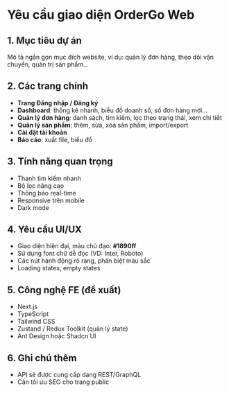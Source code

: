 # Yêu cầu giao diện OrderGo Web

## 1. Mục tiêu dự án
Mô tả ngắn gọn mục đích website, ví dụ: quản lý đơn hàng, theo dõi vận chuyển, quản trị sản phẩm...

## 2. Các trang chính
- **Trang Đăng nhập / Đăng ký**
- **Dashboard**: thống kê nhanh, biểu đồ doanh số, số đơn hàng mới...
- **Quản lý đơn hàng**: danh sách, tìm kiếm, lọc theo trạng thái, xem chi tiết
- **Quản lý sản phẩm**: thêm, sửa, xóa sản phẩm, import/export
- **Cài đặt tài khoản**
- **Báo cáo**: xuất file, biểu đồ

## 3. Tính năng quan trọng
- Thanh tìm kiếm nhanh
- Bộ lọc nâng cao
- Thông báo real-time
- Responsive trên mobile
- Dark mode

## 4. Yêu cầu UI/UX
- Giao diện hiện đại, màu chủ đạo: **#1890ff**
- Sử dụng font chữ dễ đọc (VD: Inter, Roboto)
- Các nút hành động rõ ràng, phân biệt màu sắc
- Loading states, empty states

## 5. Công nghệ FE (đề xuất)
- Next.js
- TypeScript
- Tailwind CSS
- Zustand / Redux Toolkit (quản lý state)
- Ant Design hoặc Shadcn UI

## 6. Ghi chú thêm
- API sẽ được cung cấp dạng REST/GraphQL
- Cần tối ưu SEO cho trang public
